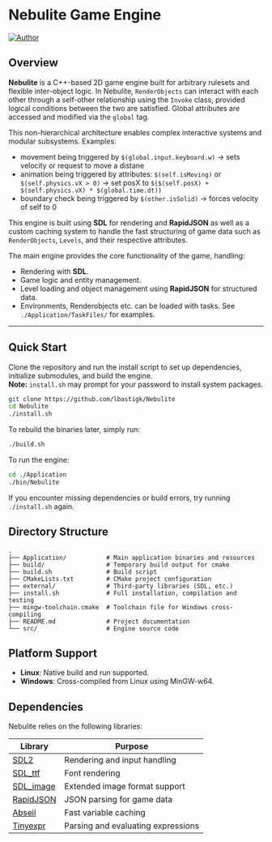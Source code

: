 # Nebulite Game Engine
[![Author](https://img.shields.io/badge/Author-lbastigk-blue)](https://github.com/lbastigk)

## Overview

**Nebulite** is a C++-based 2D game engine built for arbitrary rulesets and flexible inter-object logic.
In Nebulite, `RenderObjects` can interact with each other through a self-other relationship using the `Invoke` class, 
provided logical conditions between the two are satisfied. Global attributes are accessed and modified via the `global` tag.

This non-hierarchical architecture enables complex interactive systems and modular subsystems. Examples:
- movement being triggered by `$(global.input.keyboard.w)` -> sets velocity or request to move a distane
- animation being triggered by attributes: `$(self.isMoving)` or `$(self.physics.vX > 0)` -> set posX to `$($(self.posX) + $(self.physics.vX) * $(global.time.dt))`
- boundary check being triggered by `$(other.isSolid)` -> forces velocity of self to 0

This engine is built using **SDL** for rendering and **RapidJSON** as well as a custom caching system to handle the fast structuring of game data such as `RenderObjects`, `Levels`, and their respective attributes.

The main engine provides the core functionality of the game, handling:

- Rendering with **SDL**.
- Game logic and entity management.
- Level loading and object management using **RapidJSON** for structured data.
- Environments, Renderobjects etc. can be loaded with tasks. See `./Application/TaskFiles/` for examples.

---

## Quick Start

Clone the repository and run the install script to set up dependencies, initialize submodules, and build the engine.  
**Note:** `install.sh` may prompt for your password to install system packages.

```bash
git clone https://github.com/lbastigk/Nebulite
cd Nebulite
./install.sh
```

To rebuild the binaries later, simply run:
```bash
./build.sh
```

To run the engine:
```bash
cd ./Application
./bin/Nebulite
```

If you encounter missing dependencies or build errors, try running `./install.sh` again.

## Directory Structure

```
.
├── Application/           # Main application binaries and resources
├── build/                 # Temporary build output for cmake
├── build.sh               # Build script
├── CMakeLists.txt         # CMake project configuration
├── external/              # Third-party libraries (SDL, etc.)
├── install.sh             # Full installation, compilation and testing
├── mingw-toolchain.cmake  # Toolchain file for Windows cross-compiling
├── README.md              # Project documentation
└── src/                   # Engine source code
```

## Platform Support

- **Linux**: Native build and run supported.
- **Windows**: Cross-compiled from Linux using MinGW-w64.

## Dependencies

Nebulite relies on the following libraries:

| Library                                               | Purpose                                      |
|-------------------------------------------------------|----------------------------------------------|
| [SDL2](https://www.libsdl.org/)                       | Rendering and input handling                 |
| [SDL_ttf](https://github.com/libsdl-org/SDL_ttf)      | Font rendering                               |
| [SDL_image](https://github.com/libsdl-org/SDL_image)  | Extended image format support                |
| [RapidJSON](https://github.com/Tencent/rapidjson)     | JSON parsing for game data                   |
| [Abseil](https://abseil.io/)                          | Fast variable caching                        |
| [Tinyexpr](https://github.com/codeplea/tinyexpr)      | Parsing and evaluating expressions           |


